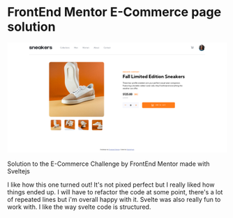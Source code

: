 # FrontEnd Mentor E-Commerce page solution
![Thumbnail](thumbnail.png)

Solution to the E-Commerce Challenge by FrontEnd Mentor made with Sveltejs

I like how this one turned out! It's not pixed perfect but I really liked how things ended up. I will have to refactor the code at some point, there's a lot of repeated lines but i'm overall happy with it. Svelte was also really fun to work with. I like the way svelte code is structured.